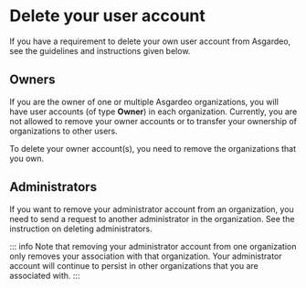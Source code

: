# Delete your user account

If you have a requirement to delete your own user account from Asgardeo, see the guidelines and instructions given below.

## Owners

If you are the owner of one or multiple Asgardeo organizations, you will have user accounts (of type **Owner**) in each organization. Currently, you are not allowed to remove your owner accounts or to transfer your ownership of organizations to other users.

To delete your owner account(s), you need to <a :href="$withBase('/guides/your-asgardeo/delete-organizations/')">remove the organizations that you own</a>.

## Administrators

If you want to remove your administrator account from an organization, you need to send a request to another administrator in the organization. See the instruction on <a :href="$withBase('/guides/users/manage-collaborators/#delete-a-collaborator')">deleting administrators</a>.

::: info
Note that removing your administrator account from one organization only removes your association with that organization. Your administrator account will continue to persist in other organizations that you are associated with.
:::
